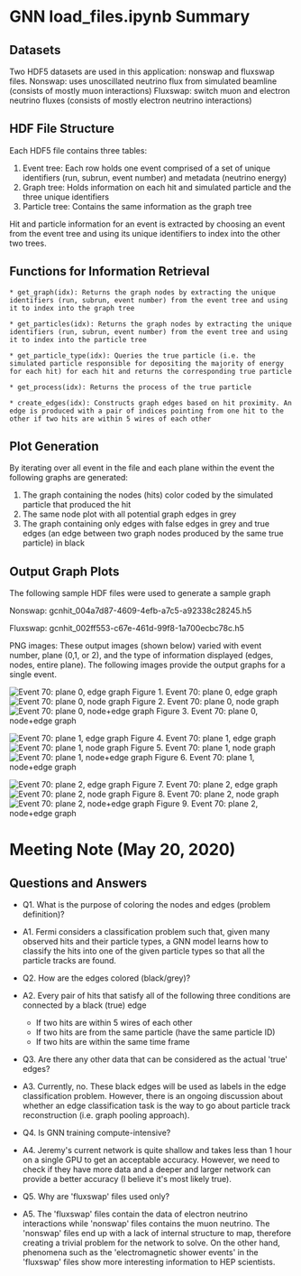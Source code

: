 # GNN load_files.ipynb Summary 

## Datasets
Two HDF5 datasets are used in this application: nonswap and fluxswap files.
Nonswap: uses unoscillated neutrino flux from simulated beamline (consists of mostly muon interactions)
Fluxswap: switch muon and electron neutrino fluxes (consists of mostly electron neutrino interactions)

## HDF File Structure 
Each HDF5 file contains three tables: 
1)	Event tree:  Each row holds one event comprised of a set of unique identifiers (run, subrun, event number) and metadata (neutrino energy)
2)	Graph tree: Holds information on each hit and simulated particle and the three unique identifiers 
3)	Particle tree: Contains the same information as the graph tree 

Hit and particle information for an event is extracted by choosing an event from the event tree and using its unique identifiers to index into the other two trees. 

## Functions for Information Retrieval
	* get_graph(idx): Returns the graph nodes by extracting the unique identifiers (run, subrun, event number) from the event tree and using it to index into the graph tree 

	* get_particles(idx): Returns the graph nodes by extracting the unique identifiers (run, subrun, event number) from the event tree and using it to index into the particle tree 

	* get_particle_type(idx): Queries the true particle (i.e. the simulated particle responsible for depositing the majority of energy for each hit) for each hit and returns the corresponding true particle 

	* get_process(idx): Returns the process of the true particle 

	* create_edges(idx): Constructs graph edges based on hit proximity. An edge is produced with a pair of indices pointing from one hit to the other if two hits are within 5 wires of each other  

## Plot Generation 
By iterating over all event in the file and each plane within the event the following graphs are generated:
1)	The graph containing the nodes (hits) color coded by the simulated particle that produced the hit
2)	The same node plot with all potential graph edges in grey
3)	The graph containing only edges with false edges in grey and true edges (an edge between two graph nodes produced by the same true particle) in black

## Output Graph Plots
The following sample HDF files were used to generate a sample graph

Nonswap: gcnhit_004a7d87-4609-4efb-a7c5-a92338c28245.h5

Fluxswap: gcnhit_002ff553-c67e-461d-99f8-1a700ecbc78c.h5

PNG images: 
These output images (shown below) varied with event number, plane (0,1, or 2), and the type of information displayed (edges, nodes, entire plane). The following images provide the output graphs for a single event. 

![Event 70: plane 0, edge graph](evt070_plane0_edges.png)
Figure 1. Event 70: plane 0, edge graph
![Event 70: plane 0, node graph](evt070_plane0_nodes.png)
Figure 2. Event 70: plane 0, node graph
![Event 70: plane 0, node+edge graph](evt070_plane0.png)
Figure 3. Event 70: plane 0, node+edge graph


![Event 70: plane 1, edge graph](evt070_plane1_edges.png)
Figure 4. Event 70: plane 1, edge graph
![Event 70: plane 1, node graph](evt070_plane1_nodes.png)
Figure 5. Event 70: plane 1, node graph
![Event 70: plane 1, node+edge graph](evt070_plane1.png)
Figure 6. Event 70: plane 1, node+edge graph


![Event 70: plane 2, edge graph](evt070_plane2_edges.png)
Figure 7. Event 70: plane 2, edge graph
![Event 70: plane 2, node graph](evt070_plane2_nodes.png)
Figure 8. Event 70: plane 2, node graph
![Event 70: plane 2, node+edge graph](evt070_plane2.png)
Figure 9. Event 70: plane 2, node+edge graph

# Meeting Note (May 20, 2020)
## Questions and Answers
  * Q1. What is the purpose of coloring the nodes and edges (problem definition)?
  * A1. Fermi considers a classification problem such that, given many observed hits and their particle types, a GNN model learns how to classify the hits into one of the given particle types so that all the particle tracks are found.

  * Q2. How are the edges colored (black/grey)?
  * A2. Every pair of hits that satisfy all of the following three conditions are connected by a black (true) edge
    * If two hits are within 5 wires of each other 
    * If two hits are from the same particle (have the same particle ID)
    * If two hits are within the same time frame 

  * Q3. Are there any other data that can be considered as the actual 'true' edges?
  * A3. Currently, no. These black edges will be used as labels in the edge classification problem. However, there is an ongoing discussion about whether an edge classification task is the way to go about particle track reconstruction (i.e. graph pooling approach). 
 
  * Q4. Is GNN training compute-intensive?
  * A4. Jeremy's current network is quite shallow and takes less than 1 hour on a single GPU to get an acceptable accuracy. However, we need to check if they have more data and a deeper and larger network can provide a better accuracy (I believe it's most likely true).

  * Q5. Why are 'fluxswap' files used only?
  * A5. The 'fluxswap' files contain the data of electron neutrino interactions while 'nonswap' files contains the muon neutrino. The 'nonswap' files end up with a lack of internal structure to map, therefore creating a trivial problem for the network to solve. On the other hand, phenomena such as the 'electromagnetic shower events' in the 'fluxswap' files show more interesting information to HEP scientists.
